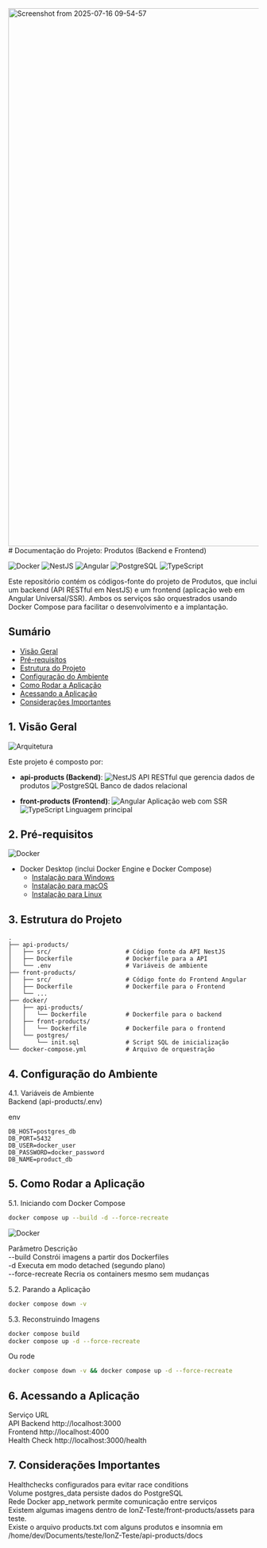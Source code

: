 
<img width="1917" height="1080" alt="Screenshot from 2025-07-16 09-54-57" src="https://github.com/user-attachments/assets/607a879c-c552-47f2-8cad-df7cd7804d3a" />
# Documentação do Projeto: Produtos (Backend e Frontend)

![Docker](https://img.shields.io/badge/Docker-2496ED?style=for-the-badge&logo=docker&logoColor=white)
![NestJS](https://img.shields.io/badge/NestJS-E0234E?style=for-the-badge&logo=nestjs&logoColor=white)
![Angular](https://img.shields.io/badge/Angular-DD0031?style=for-the-badge&logo=angular&logoColor=white)
![PostgreSQL](https://img.shields.io/badge/PostgreSQL-4169E1?style=for-the-badge&logo=postgresql&logoColor=white)
![TypeScript](https://img.shields.io/badge/TypeScript-3178C6?style=for-the-badge&logo=typescript&logoColor=white)

Este repositório contém os códigos-fonte do projeto de Produtos, que inclui um backend (API RESTful em NestJS) e um frontend (aplicação web em Angular Universal/SSR). Ambos os serviços são orquestrados usando Docker Compose para facilitar o desenvolvimento e a implantação.

## Sumário

- [Visão Geral](#1-visão-geral)
- [Pré-requisitos](#2-pré-requisitos)
- [Estrutura do Projeto](#3-estrutura-do-projeto)
- [Configuração do Ambiente](#4-configuração-do-ambiente)
- [Como Rodar a Aplicação](#5-como-rodar-a-aplicação)
- [Acessando a Aplicação](#6-acessando-a-aplicação)
- [Considerações Importantes](#8-considerações-importantes)

## 1. Visão Geral

![Arquitetura](https://img.shields.io/badge/Arquitetura-Docker_Compose-blueviolet?style=flat)

Este projeto é composto por:

- **api-products (Backend)**: 
  ![NestJS](https://img.shields.io/badge/-NestJS-E0234E?style=flat&logo=nestjs&logoColor=white) API RESTful que gerencia dados de produtos
  ![PostgreSQL](https://img.shields.io/badge/-PostgreSQL-4169E1?style=flat&logo=postgresql&logoColor=white) Banco de dados relacional

- **front-products (Frontend)**:
  ![Angular](https://img.shields.io/badge/-Angular-DD0031?style=flat&logo=angular&logoColor=white) Aplicação web com SSR
  ![TypeScript](https://img.shields.io/badge/-TypeScript-3178C6?style=flat&logo=typescript&logoColor=white) Linguagem principal

## 2. Pré-requisitos

![Docker](https://img.shields.io/badge/Requisitos-Docker-2496ED?style=flat)

- Docker Desktop (inclui Docker Engine e Docker Compose)
  - [Instalação para Windows](https://docs.docker.com/desktop/install/windows-install/)
  - [Instalação para macOS](https://docs.docker.com/desktop/install/mac-install/)
  - [Instalação para Linux](https://docs.docker.com/desktop/install/linux-install/)

## 3. Estrutura do Projeto

```text
.
├── api-products/
│   ├── src/                     # Código fonte da API NestJS
│   ├── Dockerfile               # Dockerfile para a API
│   └── .env                     # Variáveis de ambiente
├── front-products/
│   ├── src/                     # Código fonte do Frontend Angular
│   ├── Dockerfile               # Dockerfile para o Frontend
│   └── ...
├── docker/
│   ├── api-products/
│   │   └── Dockerfile           # Dockerfile para o backend
│   ├── front-products/
│   │   └── Dockerfile           # Dockerfile para o frontend
│   └── postgres/
│       └── init.sql             # Script SQL de inicialização
└── docker-compose.yml           # Arquivo de orquestração
```

## 4. Configuração do Ambiente
4.1. Variáveis de Ambiente</br>
Backend (api-products/.env)</br>

env
```text
DB_HOST=postgres_db
DB_PORT=5432
DB_USER=docker_user
DB_PASSWORD=docker_password
DB_NAME=product_db
```
## 5. Como Rodar a Aplicação
5.1. Iniciando com Docker Compose</br>
```bash
docker compose up --build -d --force-recreate
```
![Docker](https://img.shields.io/badge/Requisitos-Docker-2496ED?style=flat)

Parâmetro	Descrição</br>
--build	Constrói imagens a partir dos Dockerfiles</br>
-d	Executa em modo detached (segundo plano)</br>
--force-recreate	Recria os containers mesmo sem mudanças</br>

5.2. Parando a Aplicação
```bash
docker compose down -v
```
5.3. Reconstruindo Imagens
```bash
docker compose build
docker compose up -d --force-recreate
```
Ou rode
```bash
docker compose down -v && docker compose up -d --force-recreate
```

## 6. Acessando a Aplicação
Serviço	URL</br>
API Backend	http://localhost:3000</br>
Frontend	http://localhost:4000</br>
Health Check	http://localhost:3000/health</br>

## 7. Considerações Importantes
Healthchecks configurados para evitar race conditions</br>
Volume postgres_data persiste dados do PostgreSQL</br>
Rede Docker app_network permite comunicação entre serviços</br>
Existem algumas imagens dentro de IonZ-Teste/front-products/assets para teste.</br>
Existe o arquivo products.txt com alguns produtos e insomnia em /home/dev/Documents/teste/IonZ-Teste/api-products/docs </br>
